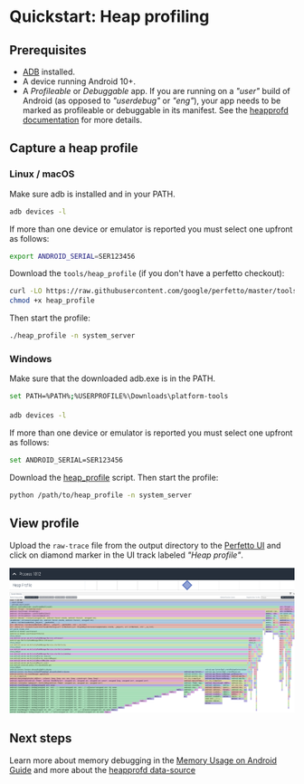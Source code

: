 # Quickstart: Heap profiling

## Prerequisites

* [ADB](https://developer.android.com/studio/command-line/adb) installed.
* A device running Android 10+.
* A _Profileable_ or _Debuggable_ app. If you are running on a _"user"_ build of
  Android (as opposed to _"userdebug"_ or _"eng"_), your app needs to be marked
  as profileable or debuggable in its manifest.
  See the [heapprofd documentation][hdocs] for more details.

[hdocs]: /docs/data-sources/native-heap-profiler.md#heapprofd-targets

## Capture a heap profile

### Linux / macOS
Make sure adb is installed and in your PATH.

```bash
adb devices -l
```

If more than one device or emulator is reported you must select one upfront as follows:

```bash
export ANDROID_SERIAL=SER123456
```

Download the `tools/heap_profile` (if you don't have a perfetto checkout):

```bash
curl -LO https://raw.githubusercontent.com/google/perfetto/master/tools/heap_profile
chmod +x heap_profile
```

Then start the profile:

```bash
./heap_profile -n system_server
```

### Windows

Make sure that the downloaded adb.exe is in the PATH.

```bash
set PATH=%PATH%;%USERPROFILE%\Downloads\platform-tools

adb devices -l
```

If more than one device or emulator is reported you must select one upfront as follows:

```bash
set ANDROID_SERIAL=SER123456
```

Download the
[heap_profile](https://raw.githubusercontent.com/google/perfetto/master/tools/heap_profile)
script. Then start the profile:

```bash
python /path/to/heap_profile -n system_server
```

## View profile

Upload the `raw-trace` file from the output directory to the [Perfetto UI](
https://ui.perfetto.dev) and click on diamond marker in the UI track labeled
_"Heap profile"_.

![Profile Diamond](/docs/images/profile-diamond.png)
![Native Flamegraph](/docs/images/native-heap-prof.png)

## Next steps

Learn more about memory debugging in the [Memory Usage on Android Guide](
/docs/case-studies/memory.md) and more about the [heapprofd data-source](
/docs/data-sources/native-heap-profiler.md)
